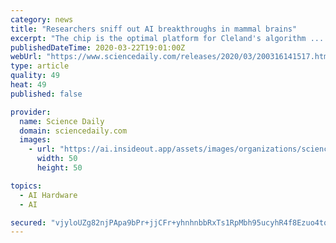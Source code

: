 ```yaml
---
category: news
title: "Researchers sniff out AI breakthroughs in mammal brains"
excerpt: "The chip is the optimal platform for Cleland's algorithm ... Cornell University. (2020, March 16). Researchers sniff out AI breakthroughs in mammal brains. ScienceDaily. Retrieved March 22, 2020 from www.sciencedaily.com/releases/2020/03/200316141517.htm Cornell University. \"Researchers sniff out AI breakthroughs in mammal brains.\""
publishedDateTime: 2020-03-22T19:01:00Z
webUrl: "https://www.sciencedaily.com/releases/2020/03/200316141517.htm"
type: article
quality: 49
heat: 49
published: false

provider:
  name: Science Daily
  domain: sciencedaily.com
  images:
    - url: "https://ai.insideout.app/assets/images/organizations/sciencedaily.com-50x50.jpg"
      width: 50
      height: 50

topics:
  - AI Hardware
  - AI

secured: "vjyloUZg82njPApa9bPr+jjCFr+yhnhnbbRxTs1RpMbh95ucyhR4f8Ezuo4tq8HyC98Lc99uI2jdUXqR5hr1ZYyQCTDFfkgP84YQZ+SNb2blYhB7KnfBBMFzHZlZPuY12f3cG2IYrZjwwBREaZVXr8c66OQBRgXo21RLia3y3hni/DJqlFsD+0cLu6qettOrGsCtk/6iqfXCMP6k3/2KDJHOqpEZnxgdy2Qkn7Ct6UpV3N/XibIA9DKjK3kU0fyUkKEoBXhUMJa1glyX6QpMK9AM5OEMyo6AkDQO59X6B5iAQNuEnOb2ZSD1NV/efulX;H+soe7PdPvFMSSI7kLVNDQ=="
---
```


